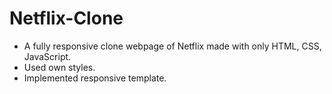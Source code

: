 # Netflix-Clone
- A fully responsive clone webpage of Netflix made with only HTML, CSS, JavaScript.
- Used own styles.
- Implemented responsive template.
